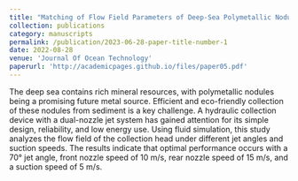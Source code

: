 ```yaml
---
title: "Matching of Flow Field Parameters of Deep-Sea Polymetallic Nodules Fluidized Collector"
collection: publications
category: manuscripts
permalink: /publication/2023-06-28-paper-title-number-1
date: 2022-08-28
venue: 'Journal Of Ocean Technology'
paperurl: 'http://academicpages.github.io/files/paper05.pdf'
---
```

The deep sea contains rich mineral resources, with polymetallic nodules being a promising future metal source. Efficient and eco-friendly collection of these nodules from sediment is a key challenge. A hydraulic collection device with a dual-nozzle jet system has gained attention for its simple design, reliability, and low energy use. Using fluid simulation, this study analyzes the flow field of the collection head under different jet angles and suction speeds. The results indicate that optimal performance occurs with a 70° jet angle, front nozzle speed of 10 m/s, rear nozzle speed of 15 m/s, and a suction speed of 5 m/s.
